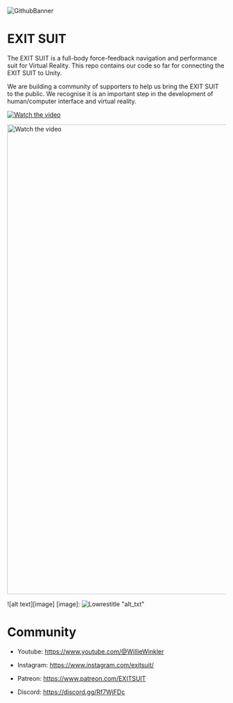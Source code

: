 ![GithubBanner](https://user-images.githubusercontent.com/128419133/227605247-062ab06a-3513-4869-9ec1-257e01f220f0.png)

# EXIT SUIT
 
The EXIT SUIT is a full-body force-feedback navigation and performance suit for Virtual Reality. This repo contains our code so far for connecting the EXIT SUIT to Unity. 

We are building a community of supporters to help us bring the EXIT SUIT to the public. We recognise it is an important step in the development of human/computer interface and virtual reality.

[![Watch the video](https://img.youtube.com/vi/JEPZkYu6nmU/default.jpg)](https://youtu.be/JEPZkYu6nmU)

<a href="http://www.youtube.com/watch?feature=player_embedded&v=JEPZkYu6nmU" target="_blank">
 <img src="https://img.youtube.com/vi/JEPZkYu6nmU/default.jpg" alt="Watch the video" width="1920" height="1080" border="0" />
</a>

![alt text][image]
[image]: ![Lowrestitle](https://user-images.githubusercontent.com/128419133/227612104-beb2fd9a-792a-4aa7-9880-0ddba54ec561.jpg) "alt_txt"

# Community  
 
* Youtube: https://www.youtube.com/@WillieWinkler

* Instagram: https://www.instagram.com/exitsuit/

* Patreon: https://www.patreon.com/EXITSUIT

* Discord: https://discord.gg/Rf7WjFDc


